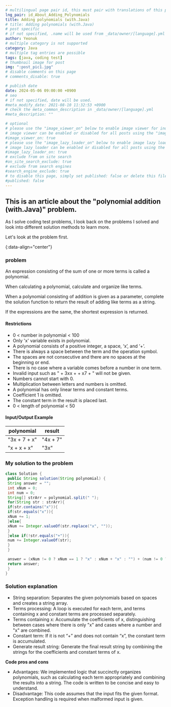```yaml
---
# multilingual page pair id, this must pair with translations of this page. (This name must be unique)
lng_pair: id_About_Adding_Polynomials
title: Adding polynomials (with.Java)
# title: Adding polynomials (with.Java)
# post specific
# if not specified, .name will be used from _data/owner/[language].yml
author: Yeonuk
# multiple category is not supported
category: Java
# multiple tag entries are possible
tags: [java, coding test]
# thumbnail image for post
img: ":post_pic1.jpg"
# disable comments on this page
# comments_disable: true

# publish date
date: 2024-05-06 09:00:00 +0900
# seo
# if not specified, date will be used.
#meta_modify_date: 2021-08-10 11:32:53 +0900
# check the meta_common_description in _data/owner/[language].yml
#meta_description: ""

# optional
# please use the "image_viewer_on" below to enable image viewer for individual pages or posts (_posts/ or [language]/_posts folders).
# image viewer can be enabled or disabled for all posts using the "image_viewer_posts: true" setting in _data/conf/main.yml.
#image_viewer_on: true
# please use the "image_lazy_loader_on" below to enable image lazy loader for individual pages or posts (_posts/ or [language]/_posts folders).
# image lazy loader can be enabled or disabled for all posts using the "image_lazy_loader_posts: true" setting in _data/conf/main.yml.
#image_lazy_loader_on: true
# exclude from on site search
#on_site_search_exclude: true
# exclude from search engines
#search_engine_exclude: true
# to disable this page, simply set published: false or delete this file
#published: false
---
```


<!-- outline-start -->

## This is an article about the "polynomial addition (with.Java)" problem.

As I solve coding test problems, I look back on the problems I solved and look into different solution methods to learn more.

Let's look at the problem first.

{:data-align="center"}

<!-- outline-end -->

### problem

An expression consisting of the sum of one or more terms is called a polynomial.

When calculating a polynomial, calculate and organize like terms.

When a polynomial consisting of addition is given as a parameter, complete the solution function to return the result of adding like terms as a string.

If the expressions are the same, the shortest expression is returned.

#### Restrictions

- 0 < number in polynomial < 100
- Only 'x' variable exists in polynomial.
- A polynomial consists of a positive integer, a space, ‘x’, and ‘+’.
- There is always a space between the term and the operation symbol.
- The spaces are not consecutive and there are no spaces at the beginning or end.
- There is no case where a variable comes before a number in one term.
- Invalid input such as " + 3xx + + x7 + " will not be given.
- Numbers cannot start with 0.
- Multiplication between letters and numbers is omitted.
- A polynomial has only linear terms and constant terms.
- Coefficient 1 is omitted.
- The constant term in the result is placed last.
- 0 < length of polynomial < 50

#### Input/Output Example

<!-- | keyinput | board | result |
| ----------------------------------------- | -------- | ------- |
| ["left", "right", "up", "right", "right"] | [11, 11] | [2, 1] |
| ["down", "down", "down", "down", "down"] | [7, 9] | [0, -4] | -->

| polynomial   | result   |
| ------------ | -------- |
| "3x + 7 + x" | "4x + 7" |
| "x + x + x"  | "3x"     |

### My solution to the problem

```java
class Solution {
 public String solution(String polynomial) {
 String answer = "";
 int xNum = 0;
 int num = 0;
 String[] strArr = polynomial.split(" ");
 for(String str : strArr){
 if(str.contains("x")){
 if(str.equals("x")){
 xNum += 1;
 }else{
 xNum += Integer.valueOf(str.replace("x", ""));
 }
 }else if(!str.equals("+")){
 num += Integer.valueOf(str);
 }
 }

 answer = (xNum != 0 ? xNum == 1 ? "x" : xNum + "x" : "") + (num != 0 ? (xNum != 0 ? " + " : "") + num : xNum == 0 ? "0" : "");
 return answer;
 }
}
```

### Solution explanation

- String separation: Separates the given polynomials based on spaces and creates a string array.
- Terms processing: A loop is executed for each term, and terms containing x and constant terms are processed separately.
- Terms containing x: Accumulate the coefficients of x, distinguishing between cases where there is only "x" and cases where a number and "x" are combined.
- Constant term: If it is not “+” and does not contain “x”, the constant term is accumulated.
- Generate result string: Generate the final result string by combining the strings for the coefficients and constant terms of x.

**Code pros and cons**

- Advantages: We implemented logic that succinctly organizes polynomials, such as calculating each term appropriately and combining the results into a string.
  The code is written to be concise and easy to understand.
- Disadvantage: This code assumes that the input fits the given format. Exception handling is required when malformed input is given.
